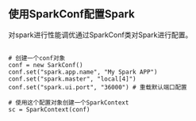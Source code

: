 ## 使用SparkConf配置Spark
对spark进行性能调优通过SparkConf类对Spark进行配置。  
```

# 创建一个conf对象
conf = new SarkConf()
conf.set("spark.app.name", "My Spark APP")
conf.set("spark.master", "local[4]")
conf.set("spark.ui.port", "36000") # 重载默认端口配置

# 使用这个配置对象创建一个SparkContext
sc = SparkContext(conf)
